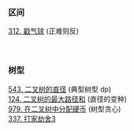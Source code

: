 ### 区间

<div class="outerlink">
<a href="../_leetcode/312.html">312. 戳气球</a> (正难则反) <br>
<a href="../_leetcode/.html"></a><br>
<a href="../_leetcode/.html"></a><br>
</div>

### 树型

<div class="outerlink">
<a href="../_leetcode/543.html">543. 二叉树的直径</a> (典型树型 dp)<br>
<a href="../_leetcode/124.html">124. 二叉树的最大路径和</a> (直径的变种)<br>
<a href="../_leetcode/979.html">979. 在二叉树中分配硬币</a> (树型贪心)<br>
<a href="../_leetcode/337/">337. 打家劫舍3</a> <br>
</div>
